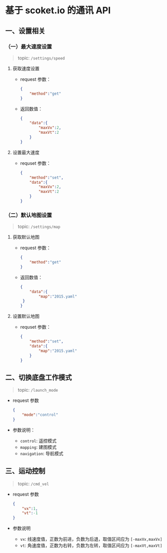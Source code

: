 # 基于 scoket.io 的通讯 API

## 一、设置相关

### （一）最大速度设置

> topic: `/settings/speed`

1. 获取速度设置

    - request 参数：
        ```json
        {
            "method":"get"
        }
        ```
    - 返回数值：
        ```json
        {
            "data":{
                "maxVx":2,
                "maxVt":2
            }
        }
        ```
2. 设置最大速度

    - requset 参数：
        ```json
        {
            "method":"set",
            "data":{
                "maxVx":2,
                "maxVt":2
            }
        }
        ```

### （二）默认地图设置

> topic: `/settings/map`

1. 获取默认地图

    - request 参数：
        ```json
        {
            "method":"get"
        }
        ```
    - 返回数值：
        ```json
        {
            "data":{
                "map":"2015.yaml"
         }
        }
        ```
2. 设置默认地图

    - requset 参数：
        ```json
        {
            "method":"set",
            "data":{
                "map":"2015.yaml"
            }
        }
        ```

## 二、切换底盘工作模式

> topic: `/launch_mode`

- request 参数

    ```json
    {
        "mode":"control"
    }
    ```

- 参数说明：
  - `control`: 遥控模式
  - `mapping`: 建图模式
  - `navigation`: 导航模式

## 三、运动控制

> topic: `/cmd_vel`

- request 参数

    ```json
    {
        "vx":1,
        "vt":-1
    }
    ```

- 参数说明
  - `vx`: 线速度值，正数为前进，负数为后退，取值区间应为 `[-maxVx,maxVx]`
  - `vt`: 角速度值，正数为右转，负数为左转，取值区间应为 `[-maxVt,maxVt]`
